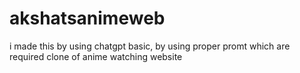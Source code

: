 # akshatsanimeweb
i made this by using chatgpt basic, by using proper promt which are required
clone of anime watching website
